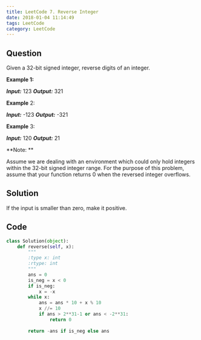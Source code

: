 ```yaml
---
title: LeetCode 7. Reverse Integer
date: 2018-01-04 11:14:49
tags: LeetCode
category: LeetCode
---
```



## Question

Given a 32-bit signed integer, reverse digits of an integer.

**Example 1:**

***Input:*** 123
***Output:***  321

**Example** 2:

***Input:*** -123
***Output:*** -321

**Example** 3:

***Input:*** 120
***Output:*** 21

**Note: **

Assume we are dealing with an environment which could only hold integers within the 32-bit signed integer range. For the purpose of this problem, assume that your function returns 0 when the reversed integer overflows.


## Solution

If the input is smaller than zero, make it positive.


## Code


```python
class Solution(object):
    def reverse(self, x):
        """
        :type x: int
        :rtype: int
        """
        ans = 0
        is_neg = x < 0 
        if is_neg:
            x = -x
        while x:
            ans = ans * 10 + x % 10
            x //= 10
            if ans > 2**31-1 or ans < -2**31:
                return 0
            
        return -ans if is_neg else ans 
```
